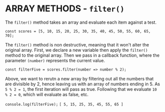 # ARRAY METHODS - `filter()`

The `filter()` method takes an array and evaluate each item against a test.

`const scores = [5, 10, 15, 20, 25, 30, 35, 40, 45, 50, 55, 60, 65, 70];`

The `filter()` method is non destructive, meaning that it won't alter the original array.
First, we declare a new variable then apply the `filter()` method to the original array.
Then we pass in a callback function, where the parameter `(number)` represents the current value.

`const filterFive = scores.filter(number => number % 2);`

Above, we want to rerutn a new array by filtering out all the numbers that are divisible by 2, 
hence leaving us with an array of numbers ending in 5. As `5 % 2 = 1`, the first iteration will pass as true.
Following that we evaluate `10 % 2 = 0`, which will evaluate as false, etc.

`console.log(filterFive);`
`[ 5, 15, 25, 35, 45, 55, 65 ]`

